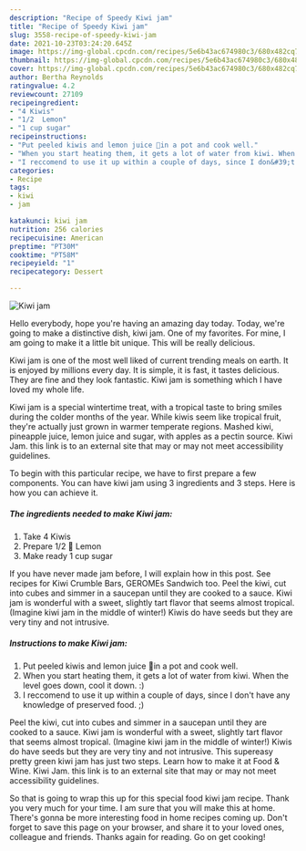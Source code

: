 ```yaml
---
description: "Recipe of Speedy Kiwi jam"
title: "Recipe of Speedy Kiwi jam"
slug: 3558-recipe-of-speedy-kiwi-jam
date: 2021-10-23T03:24:20.645Z
image: https://img-global.cpcdn.com/recipes/5e6b43ac674980c3/680x482cq70/kiwi-jam-recipe-main-photo.jpg
thumbnail: https://img-global.cpcdn.com/recipes/5e6b43ac674980c3/680x482cq70/kiwi-jam-recipe-main-photo.jpg
cover: https://img-global.cpcdn.com/recipes/5e6b43ac674980c3/680x482cq70/kiwi-jam-recipe-main-photo.jpg
author: Bertha Reynolds
ratingvalue: 4.2
reviewcount: 27109
recipeingredient:
- "4 Kiwis"
- "1/2  Lemon"
- "1 cup sugar"
recipeinstructions:
- "Put peeled kiwis and lemon juice 🍋in a pot and cook well."
- "When you start heating them, it gets a lot of water from kiwi. When the level goes down, cool it down. :)"
- "I reccomend to use it up within a couple of days, since I don&#39;t have any knowledge of preserved food. ;)"
categories:
- Recipe
tags:
- kiwi
- jam

katakunci: kiwi jam 
nutrition: 256 calories
recipecuisine: American
preptime: "PT30M"
cooktime: "PT58M"
recipeyield: "1"
recipecategory: Dessert

---
```



![Kiwi jam](https://img-global.cpcdn.com/recipes/5e6b43ac674980c3/680x482cq70/kiwi-jam-recipe-main-photo.jpg)

Hello everybody, hope you're having an amazing day today. Today, we're going to make a distinctive dish, kiwi jam. One of my favorites. For mine, I am going to make it a little bit unique. This will be really delicious.

Kiwi jam is one of the most well liked of current trending meals on earth. It is enjoyed by millions every day. It is simple, it is fast, it tastes delicious. They are fine and they look fantastic. Kiwi jam is something which I have loved my whole life.

Kiwi jam is a special wintertime treat, with a tropical taste to bring smiles during the colder months of the year. While kiwis seem like tropical fruit, they&#39;re actually just grown in warmer temperate regions. Mashed kiwi, pineapple juice, lemon juice and sugar, with apples as a pectin source. Kiwi Jam. this link is to an external site that may or may not meet accessibility guidelines.


To begin with this particular recipe, we have to first prepare a few components. You can have kiwi jam using 3 ingredients and 3 steps. Here is how you can achieve it.

<!--inarticleads1-->

##### The ingredients needed to make Kiwi jam:

1. Take 4 Kiwis
1. Prepare 1/2 🍋 Lemon
1. Make ready 1 cup sugar


If you have never made jam before, I will explain how in this post. See recipes for Kiwi Crumble Bars, GEROMEs Sandwich too. Peel the kiwi, cut into cubes and simmer in a saucepan until they are cooked to a sauce. Kiwi jam is wonderful with a sweet, slightly tart flavor that seems almost tropical. (Imagine kiwi jam in the middle of winter!) Kiwis do have seeds but they are very tiny and not intrusive. 

<!--inarticleads2-->

##### Instructions to make Kiwi jam:

1. Put peeled kiwis and lemon juice 🍋in a pot and cook well.
1. When you start heating them, it gets a lot of water from kiwi. When the level goes down, cool it down. :)
1. I reccomend to use it up within a couple of days, since I don&#39;t have any knowledge of preserved food. ;)


Peel the kiwi, cut into cubes and simmer in a saucepan until they are cooked to a sauce. Kiwi jam is wonderful with a sweet, slightly tart flavor that seems almost tropical. (Imagine kiwi jam in the middle of winter!) Kiwis do have seeds but they are very tiny and not intrusive. This supereasy pretty green kiwi jam has just two steps. Learn how to make it at Food &amp; Wine. Kiwi Jam. this link is to an external site that may or may not meet accessibility guidelines. 

So that is going to wrap this up for this special food kiwi jam recipe. Thank you very much for your time. I am sure that you will make this at home. There's gonna be more interesting food in home recipes coming up. Don't forget to save this page on your browser, and share it to your loved ones, colleague and friends. Thanks again for reading. Go on get cooking!
